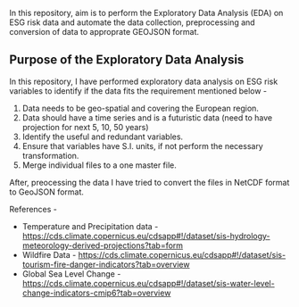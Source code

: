 In this repository, aim is to perform the Exploratory Data Analysis (EDA) on ESG risk data and automate the data collection, preprocessing and conversion of data to approprate GEOJSON format.

## Purpose of the Exploratory Data Analysis

In this repository, I have performed exploratory data analysis on ESG risk variables to identify if the data fits the requirement mentioned below -
  1. Data needs to be geo-spatial and covering the European region.
  2. Data should have a time series and is a futuristic data (need to have projection for next 5, 10, 50 years)
  3. Identify the useful and redundant variables.
  4. Ensure that variables have S.I. units, if not perform the necessary transformation.
  5. Merge individual files to a one master file.

After, preocessing the data I have tried to convert the files in NetCDF format to GeoJSON format.

References -
- Temperature and Precipitation data - https://cds.climate.copernicus.eu/cdsapp#!/dataset/sis-hydrology-meteorology-derived-projections?tab=form
- Wildfire Data - https://cds.climate.copernicus.eu/cdsapp#!/dataset/sis-tourism-fire-danger-indicators?tab=overview
- Global Sea Level Change - https://cds.climate.copernicus.eu/cdsapp#!/dataset/sis-water-level-change-indicators-cmip6?tab=overview
